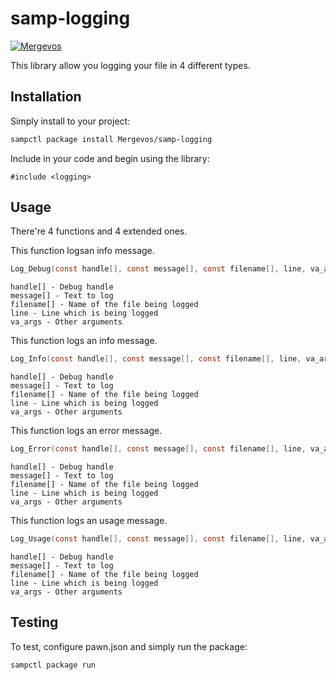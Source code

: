 # samp-logging

[![Mergevos](https://img.shields.io/badge/Mergevos-samp--logging-2f2f2f.svg?style=for-the-badge)](https://github.com/Mergevos/samp-logging)

This library allow you logging your file in 4 different types.

## Installation

Simply install to your project:

```bash
sampctl package install Mergevos/samp-logging
```

Include in your code and begin using the library:

```pawn
#include <logging>
```

## Usage

There're 4 functions and 4 extended ones. 

This function logsan info message.

```c
Log_Debug(const handle[], const message[], const filename[], line, va_args<>)
```

```
handle[] - Debug handle
message[] - Text to log
filename[] - Name of the file being logged
line - Line which is being logged
va_args - Other arguments
```

This function logs an info message.

```c
Log_Info(const handle[], const message[], const filename[], line, va_args<>)
```

```
handle[] - Debug handle
message[] - Text to log
filename[] - Name of the file being logged
line - Line which is being logged
va_args - Other arguments
```

This function logs an error message.

```c
Log_Error(const handle[], const message[], const filename[], line, va_args<>)
```

```
handle[] - Debug handle
message[] - Text to log
filename[] - Name of the file being logged
line - Line which is being logged
va_args - Other arguments
```

This function logs an usage message.

```c
Log_Usage(const handle[], const message[], const filename[], line, va_args<>)
```

```
handle[] - Debug handle
message[] - Text to log
filename[] - Name of the file being logged
line - Line which is being logged
va_args - Other arguments
```


## Testing

To test, configure pawn.json and simply run the package:

```bash
sampctl package run
```
